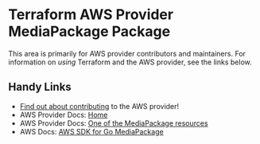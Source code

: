 # Terraform AWS Provider MediaPackage Package

This area is primarily for AWS provider contributors and maintainers. For information on _using_ Terraform and the AWS provider, see the links below.


## Handy Links

* [Find out about contributing](https://hashicorp.github.io/terraform-provider-aws/#contribute) to the AWS provider!
* AWS Provider Docs: [Home](https://registry.terraform.io/providers/hashicorp/aws/latest/docs)
* AWS Provider Docs: [One of the MediaPackage resources](https://registry.terraform.io/providers/hashicorp/aws/latest/docs/resources/media_package_channel)
* AWS Docs: [AWS SDK for Go MediaPackage](https://docs.aws.amazon.com/sdk-for-go/api/service/mediapackage/)
